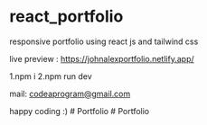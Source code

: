# react_portfolio
responsive portfolio using react js and tailwind css

live preview : https://johnalexportfolio.netlify.app/

1.npm i
2.npm run dev

mail: codeaprogram@gmail.com

happy coding :)
#   P o r t f o l i o  
 #   P o r t f o l i o  
 